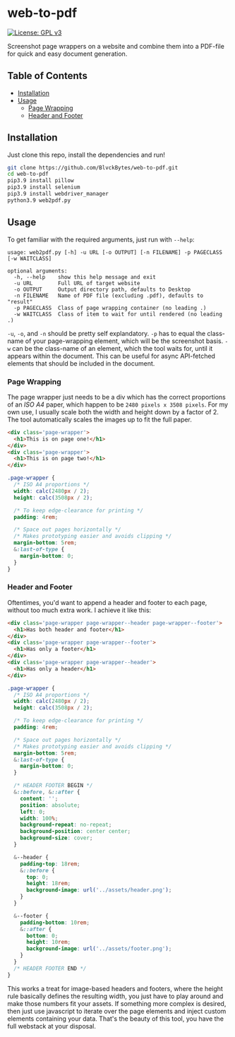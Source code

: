# web-to-pdf

[![License: GPL v3](https://img.shields.io/badge/License-GPLv3-blue.svg)](https://www.gnu.org/licenses/gpl-3.0)

Screenshot page wrappers on a website and combine them into a PDF-file for quick and easy document generation.

## Table of Contents
* [Installation](#installation)
* [Usage](#usage)
  * [Page Wrapping](#page-wrapping)
  * [Header and Footer](#header-and-footer)

## Installation

Just clone this repo, install the dependencies and run!

```bash
git clone https://github.com/BlvckBytes/web-to-pdf.git
cd web-to-pdf
pip3.9 install pillow
pip3.9 install selenium
pip3.9 install webdriver_manager
python3.9 web2pdf.py
```

## Usage

To get familiar with the required arguments, just run with `--help`:

```
usage: web2pdf.py [-h] -u URL [-o OUTPUT] [-n FILENAME] -p PAGECLASS [-w WAITCLASS]

optional arguments:
  -h, --help    show this help message and exit
  -u URL        Full URL of target website
  -o OUTPUT     Output directory path, defaults to Desktop
  -n FILENAME   Name of PDF file (excluding .pdf), defaults to "result"
  -p PAGECLASS  Class of page wrapping container (no leading .)
  -w WAITCLASS  Class of item to wait for until rendered (no leading .)
```

`-u`, `-o`, and `-n` should be pretty self explandatory. `-p` has to equal the class-name of your page-wrapping element, which will be the screenshot basis. `-w` can be the class-name of an element, which the tool waits for, until it appears within the document. This can be useful for async API-fetched elements that should be included in the document.

### Page Wrapping

The page wrapper just needs to be a div which has the correct proportions of an *ISO A4* paper, which happen to be `2480 pixels x 3508 pixels`. For my own use, I usually scale both the width and height down by a factor of 2. The tool automatically scales the images up to fit the full paper.

```html
<div class='page-wrapper'>
  <h1>This is on page one!</h1>
</div>
<div class='page-wrapper'>
  <h1>This is on page two!</h1>
</div>
```

```css
.page-wrapper {
  /* ISO A4 proportions */
  width: calc(2480px / 2);
  height: calc(3508px / 2);

  /* To keep edge-clearance for printing */
  padding: 4rem;

  /* Space out pages horizontally */
  /* Makes prototyping easier and avoids clipping */
  margin-bottom: 5rem;
  &:last-of-type {
    margin-bottom: 0;
  }
}
```

### Header and Footer

Oftentimes, you'd want to append a header and footer to each page, without too much extra work. I achieve it like this:

```html
<div class='page-wrapper page-wrapper--header page-wrapper--footer'>
  <h1>Has both header and footer</h1>
</div>
<div class='page-wrapper page-wrapper--footer'>
  <h1>Has only a footer</h1>
</div>
<div class='page-wrapper page-wrapper--header'>
  <h1>Has only a header</h1>
</div>
```

```css
.page-wrapper {
  /* ISO A4 proportions */
  width: calc(2480px / 2);
  height: calc(3508px / 2);

  /* To keep edge-clearance for printing */
  padding: 4rem;

  /* Space out pages horizontally */
  /* Makes prototyping easier and avoids clipping */
  margin-bottom: 5rem;
  &:last-of-type {
    margin-bottom: 0;
  }

  /* HEADER FOOTER BEGIN */
  &::before, &::after {
    content: '';
    position: absolute;
    left: 0;
    width: 100%;
    background-repeat: no-repeat;
    background-position: center center;
    background-size: cover;
  }

  &--header {
    padding-top: 18rem;
    &::before {
      top: 0;
      height: 18rem;
      background-image: url('../assets/header.png');
    }
  }

  &--footer {
    padding-bottom: 10rem;
    &::after {
      bottom: 0;
      height: 10rem;
      background-image: url('../assets/footer.png');
    }
  }
  /* HEADER FOOTER END */
}
```

This works a treat for image-based headers and footers, where the height rule basically defines the resulting width, you just have to play around and make those numbers fit your assets. If something more complex is desired, then just use javascript to iterate over the page elements and inject custom elements containing your data. That's the beauty of this tool, you have the full webstack at your disposal.